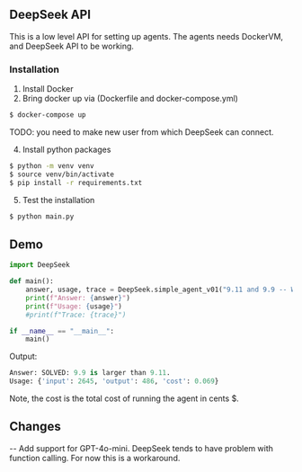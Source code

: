## DeepSeek API

This is a low level API for setting up agents. The agents needs DockerVM, and DeepSeek API to be working.

### Installation

1) Install Docker
2) Bring docker up via (Dockerfile and docker-compose.yml)
``` bash
$ docker-compose up
```
TODO: you need to make new user from which DeepSeek can connect.

4) Install python packages
```bash
$ python -m venv venv
$ source venv/bin/activate
$ pip install -r requirements.txt
```

5) Test the installation
```bash
$ python main.py
```


## Demo
```python
import DeepSeek

def main():
    answer, usage, trace = DeepSeek.simple_agent_v01("9.11 and 9.9 -- Which is bigger?")
    print(f"Answer: {answer}")
    print(f"Usage: {usage}")
    #print(f"Trace: {trace}")

if __name__ == "__main__":
    main()
```

Output:
```python
Answer: SOLVED: 9.9 is larger than 9.11.
Usage: {'input': 2645, 'output': 486, 'cost': 0.069}
```

Note, the cost is the total cost of running the agent in cents $.

## Changes

-- Add support for GPT-4o-mini. DeepSeek tends to have problem with function calling. For now this is a workaround.
